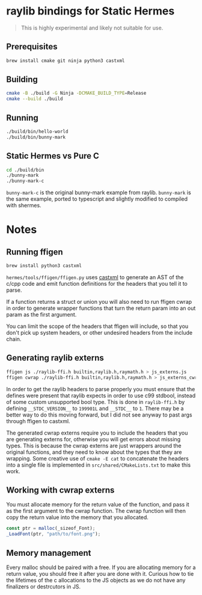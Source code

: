 # raylib bindings for Static Hermes
> This is highly experimental and likely not suitable for use.

## Prerequisites
```sh
brew install cmake git ninja python3 castxml
```

## Building
```sh
cmake -B ./build -G Ninja -DCMAKE_BUILD_TYPE=Release
cmake --build ./build
```

## Running
```sh
./build/bin/hello-world
./build/bin/bunny-mark
```

## Static Hermes vs Pure C
```sh
cd ./build/bin
./bunny-mark
./bunny-mark-c
```
`bunny-mark-c` is the original bunny-mark example from raylib.
`bunny-mark` is the same example, ported to typescript and slightly modified to compiled with shermes.

# Notes

## Running ffigen
```sh
brew install python3 castxml
```

`hermes/tools/ffigen/ffigen.py` uses [castxml](https://github.com/CastXML/CastXML) to generate an AST of the c/cpp code and emit function definitions for the headers that you tell it to parse.

If a function returns a struct or union you will also need to run ffigen cwrap in order to generate wrapper functions that turn the return param into an out param as the first argument.

You can limit the scope of the headers that ffigen will include, so that you don't pick up system headers, or other undesired headers from the include chain.

## Generating raylib externs
```sh
ffigen js ./raylib-ffi.h builtin,raylib.h,raymath.h > js_externs.js
ffigen cwrap ./raylib-ffi.h builtin,raylib.h,raymath.h > js_externs_cwrap.c
```

In order to get the raylib headers to parse properly you must ensure that the defines were present that raylib expects in order to use c99 stdbool, instead of some custom unsupported bool type. This is done in `raylib-ffi.h` by defining `__STDC_VERSION__` to `199901L` and `__STDC__` to `1`. There may be a better way to do this moving forward, but I did not see anyway to past args through ffigen to castxml.

The generated cwrap externs require you to include the headers that you are generating externs for, otherwise you will get errors about missing types. This is because the cwrap externs are just wrappers around the original functions, and they need to know about the types that they are wrapping. Some creative use of `cmake -E cat` to concatenate the headers into a single file is implemented in `src/shared/CMakeLists.txt` to make this work.

## Working with cwrap externs
You must allocate memory for the return value of the function, and pass it as the first argument to the cwrap function. The cwrap function will then copy the return value into the memory that you allocated.

```ts
const ptr = malloc(_sizeof_Font);
_LoadFont(ptr, "path/to/font.png");
```

## Memory management
Every malloc should be paired with a free. If you are allocating memory for a return value, you should free it after you are done with it.
Curious how to tie the lifetimes of the c allocations to the JS objects as we do not have any finalizers or destrcutors in JS.
